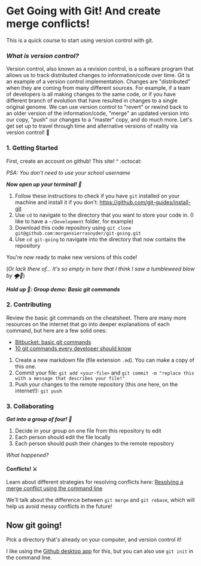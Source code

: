 # Get Going with Git! And create merge conflicts!

This is a quick course to start using version control with git.

### _What is version control?_

Version control, also known as a revision control, is a software program that allows us to track distributed changes to information/code over time. Git is an example of a version control implementation. Changes are "distributed" when they are coming from many different sources. For example, if a team of developers is all making changes to the same code, or if you have different branch of evolution that have resulted in changes to a single original genome. We can use version control to "revert" or rewind back to an older version of the information/code, "merge" an updated version into our copy, "push" our changes to a "master" copy, and do much more. Let's get set up to travel through time and alternative versions of reality via version control! 🚀

### 1. Getting Started

First, create an account on github! This site! ^ :octocat:

_PSA: You don't need to use your school username_


_**Now open up your terminal! 🤠**_

1. Follow these instructions to check if you have `git` installed on your machine and install it if you don't: https://github.com/git-guides/install-git
2. Use `cd` to navigate to the directory that you want to store your code in. (I like to have a `~/Development` folder, for example)
3. Download this code repository using `git clone git@github.com:morgansierrasnyder/git-going.git`
4. Use `cd git-going` to navigate into the directory that now contains the repository

You're now ready to make new versions of this code!

(_Or lack there of... It's so empty in here that I think I saw a tumbleweed blow by 🌪️🌵_)

_**Hold up 🛑: Group demo: Basic git commands**_

### 2. Contributing

Review the basic git commands on the cheatsheet.
There are many more resources on the internet that go into deeper explanations of each command, but here are a few solid ones:
- [Bitbucket: basic git commands](https://confluence.atlassian.com/bitbucketserver/basic-git-commands-776639767.html)
- [10 git commands every developer should know](https://www.freecodecamp.org/news/10-important-git-commands-that-every-developer-should-know/)

1. Create a new markdown file (file extension `.md`). You can make a copy of this one.
2. Commit your file: `git add <your-file>` and `git commit -m "replace this with a message that describes your file!"`
3. Push your changes to the remote repository (this one here, on the internet!): `git push`

### 3. Collaborating

_**Get into a group of four! 🔢**_

1. Decide in your group on one file from this repository to edit
2. Each person should edit the file locally
3. Each person should push their changes to the remote repository

_What happened?_
#### Conflicts! ⚔️

Learn about different strategies for resolving conflicts here: [Resolving a merge conflict using the command line](https://docs.github.com/en/github/collaborating-with-pull-requests/addressing-merge-conflicts/resolving-a-merge-conflict-using-the-command-line)

We'll talk about the difference between `git merge` and `git rebase`, which will help us avoid messy conflicts in the future!

## Now git going!

Pick a directory that's already on your computer, and version control it!

I like using the [Github desktop app](https://docs.github.com/en/desktop/installing-and-configuring-github-desktop/installing-and-authenticating-to-github-desktop/installing-github-desktop) for this, but you can also use `git init` in the command line.

